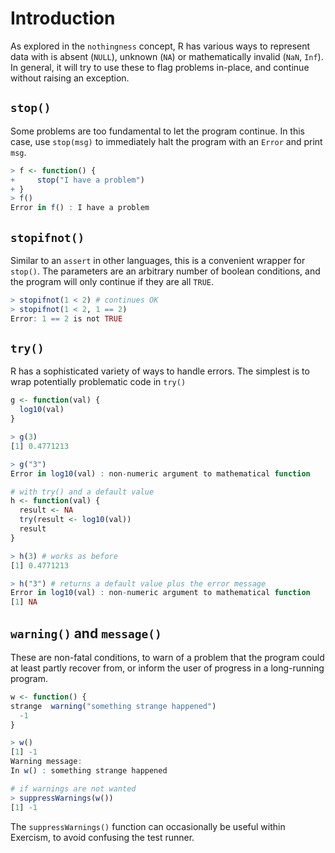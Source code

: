# Introduction

As explored in the `nothingness` concept, R has various ways to represent data with is absent (`NULL`), unknown (`NA`) or mathematically invalid (`NaN`, `Inf`).
In general, it will try to use these to flag problems in-place, and continue without raising an exception.

## `stop()`

Some problems are too fundamental to let the program continue. In this case, use `stop(msg)` to immediately halt the program with an `Error` and print `msg`.

```R
> f <- function() {
+     stop("I have a problem")
+ }
> f()
Error in f() : I have a problem
```

## `stopifnot()`

Similar to an `assert` in other languages, this is a convenient wrapper for `stop()`. 
The parameters are an arbitrary number of boolean conditions, and the program will only continue if they are all `TRUE`.

```R
> stopifnot(1 < 2) # continues OK
> stopifnot(1 < 2, 1 == 2)
Error: 1 == 2 is not TRUE
```

## `try()`

R has a sophisticated variety of ways to handle errors.
The simplest is to wrap potentially problematic code in `try()`

```R
g <- function(val) {
  log10(val)
}

> g(3)
[1] 0.4771213

> g("3")
Error in log10(val) : non-numeric argument to mathematical function

# with try() and a default value
h <- function(val) {
  result <- NA
  try(result <- log10(val))
  result
}

> h(3) # works as before
[1] 0.4771213

> h("3") # returns a default value plus the error message
Error in log10(val) : non-numeric argument to mathematical function
[1] NA
```

## `warning()` and `message()`

These are non-fatal conditions, to warn of a problem that the program could at least partly recover from, or inform the user of progress in a long-running program.

```R
w <- function() {
strange  warning("something strange happened")
  -1
}

> w()
[1] -1
Warning message:
In w() : something strange happened

# if warnings are not wanted
> suppressWarnings(w())
[1] -1
```

The `suppressWarnings()` function can occasionally be useful within Exercism, to avoid confusing the test runner.
